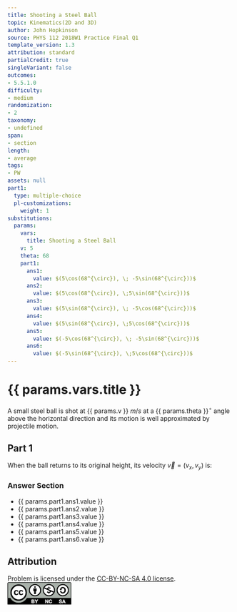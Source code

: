 ```yaml
---
title: Shooting a Steel Ball
topic: Kinematics(2D and 3D)
author: John Hopkinson
source: PHYS 112 2018W1 Practice Final Q1
template_version: 1.3
attribution: standard
partialCredit: true
singleVariant: false
outcomes:
- 5.5.1.0
difficulty:
- medium
randomization:
- 2
taxonomy:
- undefined
span:
- section
length:
- average
tags:
- PW
assets: null
part1:
  type: multiple-choice
  pl-customizations:
    weight: 1
substitutions:
  params:
    vars:
      title: Shooting a Steel Ball
    v: 5
    theta: 68
    part1:
      ans1:
        value: $(5\cos(68^{\circ}), \; -5\sin(68^{\circ}))$
      ans2:
        value: $(5\cos(68^{\circ}), \;5\sin(68^{\circ}))$
      ans3:
        value: $(5\sin(68^{\circ}), \; -5\cos(68^{\circ}))$
      ans4:
        value: $(5\sin(68^{\circ}), \;5\cos(68^{\circ}))$
      ans5:
        value: $(-5\cos(68^{\circ}), \; -5\sin(68^{\circ}))$
      ans6:
        value: $(-5\sin(68^{\circ}), \;5\cos(68^{\circ}))$
---
```

# {{ params.vars.title }}
A small steel ball is shot at {{ params.v }} $m/s$ at a {{ params.theta }}$^{\circ}$ angle above the horizontal direction and its motion is well approximated by projectile motion.

## Part 1

When the ball returns to its original height, its velocity $\overrightarrow{v} = (v_x, v_y)$ is:

### Answer Section

- {{ params.part1.ans1.value }}
- {{ params.part1.ans2.value }}
- {{ params.part1.ans3.value }}
- {{ params.part1.ans4.value }}
- {{ params.part1.ans5.value }}
- {{ params.part1.ans6.value }}

## Attribution

Problem is licensed under the [CC-BY-NC-SA 4.0 license](https://creativecommons.org/licenses/by-nc-sa/4.0/).<br> ![The Creative Commons 4.0 license requiring attribution-BY, non-commercial-NC, and share-alike-SA license.](https://raw.githubusercontent.com/firasm/bits/master/by-nc-sa.png)